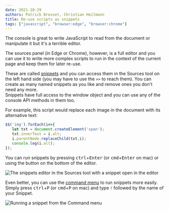 ```yaml
---
date: 2021-10-29
authors: Patrick Brosset, Christian Heilmann
title: Re-use scripts as snippets
tags: ["javascript", "browser:edge", "browser:chrome"]
---
```

The console is great to write JavaScript to read from the document or manipulate it but it's a terrible editor. 

The sources panel (in Edge or Chrome), however, is a full editor and you can use it to write more complex scripts to run in the context of the current page and keep them for later re-use.

These are called [snippets](https://docs.microsoft.com/microsoft-edge/devtools-guide-chromium/javascript/snippets) and you can access them in the Sources tool on the left hand side (you may have to use the `>>` to reach them). You can create as many named snippets as you like and remove ones you don't need any more.\
Snippets have full access to the window object and you can use any of the console API methods in them too.

For example, this script would replace each image in the document with its alternative text:

```javascript 
$$('img').forEach(i=>{
   let txt = document.createElement('span');
   txt.innerText = i.alt;
   i.parentNode.replaceChild(txt,i);
   console.log(i.alt); 
});
```

You can run snippets by pressing <kbd>ctrl</kbd>+<kbd>Enter</kbd> (or <kbd>cmd</kbd>+<kbd>Enter</kbd> on mac) or using the button on the bottom of the editor.

![The snippets editor in the Sources tool with a snippet open in the editor](/assets/img/use-scripts-as-snippets-1.png)

Even better, you can use the [command menu](/tips/en/execute-commands) to run snippets more easily. Simply press <kbd>ctrl</kbd>+<kbd>P</kbd> (or <kbd>cmd</kbd>+<kbd>P</kbd> on mac) and type `!` followed by the name of your Snippet.

![Running a snippet from the Command menu](/assets/img/use-scripts-as-snippets-2.gif)

